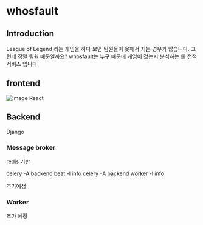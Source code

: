 # whosfault

## Introduction
League of Legend 라는 게임을 하다 보면 팀원들이 못해서 지는 경우가 많습니다.
그런데 정말 팀원 때문일까요?
whosfault는 누구 때문에 게임이 졌는지 분석하는 롤 전적서비스 입니다.


## frontend
![image](https://user-images.githubusercontent.com/59424336/111421448-55a52b80-8730-11eb-81a3-cefa6bf66b6b.png)
React

## Backend
Django
### Message broker
redis 기반

celery -A backend beat -l info
celery -A backend worker -l info

추가예정
### Worker
추가 예정
